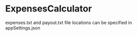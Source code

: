 # ExpensesCalculator
expenses.txt and payout.txt file locations can be specified in appSettings.json
